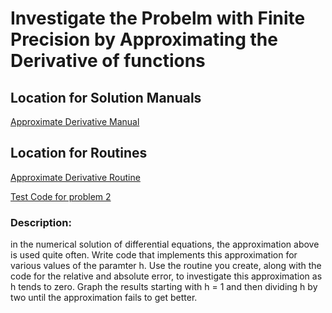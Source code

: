 # Investigate the Probelm with Finite Precision by Approximating the Derivative of functions

## Location for Solution Manuals

[Approximate Derivative Manual](https://github.com/Alekoll/Math4610/blob/master/SolutionManual/approxDeriv.md)

## Location for Routines

[Approximate Derivative Routine](https://github.com/Alekoll/Math4610/blob/master/routines/approxDeriv.py)

[Test Code for problem 2](https://github.com/Alekoll/Math4610/blob/master/routines/testApprox.py)

### Description:
in the numerical solution of differential equations, the approximation above is used quite often. Write code that implements this approximation for various values of the paramter h. Use the routine you create, along with the code for the relative and absolute error, to investigate this approximation as 
h tends to zero. Graph the results starting with h = 1 and then dividing h by two until the approximation fails to get better.
